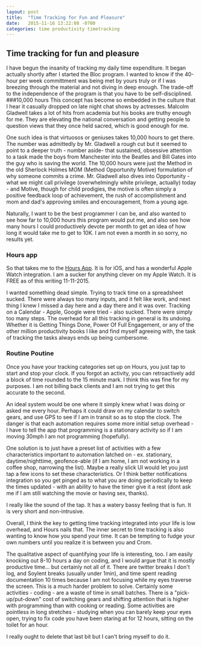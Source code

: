 ```yaml
---
layout: post
title:  "Time Tracking for Fun and Pleasure"
date:   2015-11-16 13:22:08 -0700
categories: time productivity timetracking
---
```


## Time tracking for fun and pleasure
I have begun the insanity of tracking my daily time expenditure. It began actually shortly after I started the Bloc program. I wanted to know if the 40-hour per week committment was being met by yours truly or if I was breezing through the material and not diving in deep enough. The trade-off to the independence of the program is that you have to be self-disciplined.  
###10,000 hours
This concept has become so embedded in the culture that I hear it casually dropped on late night chat shows by actresses. Malcolm Gladwell takes a lot of hits from academia but his books are truthy enough for me. They are elevating the national conversation and getting people to question views that they once held sacred, which is good enough for me. 

One such idea is that virtuosos or geniuses takes 10,000 hours to get there. The number was admittedly by Mr. Gladwell a rough cut but it seemed to point to a deeper truth - number aside- that sustained, obsessive attention to a task made the boys from Manchester into the Beatles and Bill Gates into the guy who is saving the world. The 10,000 hours were just the Method in the old Sherlock Holmes MOM (Method Opportunity Motive) formulation of why someone commits a crime. Mr. Gladwell also dives into Opportunity - what we might call privilege (overwhelmingly white privilege, actually) today -  and Motive, though for child prodigies, the motive is often simply a positive feedback loop of achievement, the rush of accomplishment and mom and dad's approving smiles and encouragement, from a young age.

Naturally, I want to be the best programmer I can be, and also wanted to see how far to 10,000 hours this program would put me, and also see how many hours I could productively devote per month to get an idea of how long it would take me to get to 10K. I am not even a month in so sorry, no results yet.

### Hours app
So that takes me to the [Hours App](https://hourstimetracking.com). It is for iOS, and has a wonderful Apple Watch integration. I am a sucker for anything clever on my Apple Watch. It is FREE as of this writing 11-11-2015. 

I wanted something dead simple. Trying to track time on a spreadsheet sucked. There were always too many inputs, and it felt like work, and next thing I knew I missed a day here and a day there and it was over. Tracking on a Calendar - Apple, Google were tried - also sucked. There were simply too many steps. The overhead for all this tracking in general is its undoing. Whether it is Getting Things Done, Power Of Full Engagement, or any of the other million productivity books I like and find myself agreeing with, the task of tracking the tasks always ends up being cumbersome.

### Routine Poutine
Once you have your tracking categories set up on Hours, you just tap to start and stop your clock. If you forgot an activity, you can retroactively add a block of time rounded to the 15 minute mark. I think this was fine for my purposes. I am not billing back clients and I am not trying to get this accurate to the second.

An ideal system would be one where it simply knew what I was doing or asked me every hour. Perhaps it could draw on my calendar to switch gears, and use GPS to see if I am in transit so as to stop the clock. The danger is that each automation requires some more initial setup overhead - I have to tell the app that programming is a stationary activity so if I am moving 30mph I am not programming (hopefully). 

One solution is to just have a preset list of activities with a few characteristics important to automation latched on - ex. stationary, daytime/nighttime, geofence-able (if I am home, I am not working in a coffee shop, narrowing the list). Maybe a really slick UI would let you just tap a few icons to set these characteristics. Or I think better notifications integration so you get pinged as to what you are doing periodically to keep the times updated - with an ability to have the timer give it a rest (dont ask me if I am still watching the movie or having sex, thanks).

I really like the sound of the tap. It has a watery bassy feeling that is fun. It is very short and non-intrusive.

Overall, I think the key to getting time tracking integrated into your life is low overhead, and Hours nails that. The inner secret to time tracking is also wanting to know how you spend your time. It can be tempting to fudge your own numbers until you realize it is between you and Crom. 

The qualitative aspect of quantifying your life is interesting, too. I am easily knocking out 8-10 hours a day on coding, and I would argue that it is mostly productive time... but certainly not all of it. There are twitter breaks I don't log, and Soylent  breaks (usually under 1min), and time spent reading documentation 10 times because I am not focusing while my eyes traverse the screen. This is a much harder problem to solve. Certainly some activities - coding - are a waste of time in small batches. There is a "pick-up/put-down" cost of switching gears and shifting attention that is higher with programming than with cooking or reading. Some activities are pointless in long stretches - studying when you can barely keep your eyes open, trying to fix code you have been staring at for 12 hours, sitting on the toilet for an hour.

I really ought to delete that last bit but I can't bring myself to do it.
